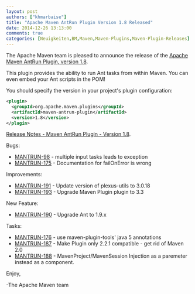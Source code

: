 ```yaml
---
layout: post
authors: ["khmarbaise"]
title: "Apache Maven AntRun Plugin Version 1.8 Released"
date: 2014-12-26 13:13:00
comments: true
categories: [Neuigkeiten,BM,Maven,Maven-Plugins,Maven-Plugin-Releases]
---
```

The Apache Maven team is pleased to announce the release of the 
[Apache Maven AntRun Plugin, version 1.8](https://maven.apache.org/plugins/maven-antrun-plugin/).

This plugin provides the ability to run Ant tasks from within Maven. You can
even embed your Ant scripts in the POM!

You should specify the version in your project's plugin configuration:

```xml
<plugin>
  <groupId>org.apache.maven.plugins</groupId>
  <artifactId>maven-antrun-plugin</artifactId>
  <version>1.8</version>
</plugin>
```

<!-- more -->

[Release Notes - Maven AntRun Plugin - Version 1.8](http://jira.codehaus.org/secure/ReleaseNote.jspa?projectId=11125&version=18043).


Bugs:

 * [MANTRUN-98](https://issues.apache.org/jira/browse/MANTRUN-98) - multiple input tasks leads to exception
 * [MANTRUN-175](https://issues.apache.org/jira/browse/MANTRUN-175) - Documentation for failOnError is wrong

Improvements:

 * [MANTRUN-191](https://issues.apache.org/jira/browse/MANTRUN-191) - Update version of plexus-utils to 3.0.18
 * [MANTRUN-193](https://issues.apache.org/jira/browse/MANTRUN-193) - Upgrade Maven Plugin plugin to 3.3

New Feature:

 * [MANTRUN-190](https://issues.apache.org/jira/browse/MANTRUN-190) - Upgrade Ant to 1.9.x

Tasks:

 * [MANTRUN-176](https://issues.apache.org/jira/browse/MANTRUN-176) - use maven-plugin-tools' java 5 annotations
 * [MANTRUN-187](https://issues.apache.org/jira/browse/MANTRUN-187) - Make Plugin only 2.2.1 compatible - get rid of Maven 2.0
 * [MANTRUN-188](https://issues.apache.org/jira/browse/MANTRUN-188) - MavenProject/MavenSession Injection as a paremeter instead as a component.


Enjoy,

-The Apache Maven team

